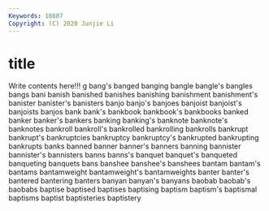 ```yaml
---
Keywords: 18607
Copyright: (C) 2020 Junjie Li
---
```


# title

Write contents here!!!
g 
bang's 
banged 
banging 
bangle
bangle's 
bangles 
bangs 
bani 
banish 
banished 
banishes 
banishing 
banishment 
banishment's
banister 
banister's 
banisters 
banjo 
banjo's 
banjoes 
banjoist 
banjoist's 
banjoists 
banjos
bank 
bank's 
bankbook 
bankbook's 
bankbooks 
banked 
banker 
banker's 
bankers 
banking
banking's 
banknote 
banknote's 
banknotes 
bankroll 
bankroll's 
bankrolled 
bankrolling 
bankrolls 
bankrupt
bankrupt's 
bankruptcies 
bankruptcy 
bankruptcy's 
bankrupted 
bankrupting 
bankrupts 
banks 
banned 
banner
banner's 
banners 
banning 
bannister 
bannister's 
bannisters 
banns 
banns's 
banquet 
banquet's
banqueted 
banqueting 
banquets 
bans 
banshee 
banshee's 
banshees 
bantam 
bantam's 
bantams
bantamweight 
bantamweight's 
bantamweights 
banter 
banter's 
bantered 
bantering 
banters 
banyan 
banyan's
banyans 
baobab 
baobab's 
baobabs 
baptise 
baptised 
baptises 
baptising 
baptism 
baptism's
baptismal 
baptisms 
baptist 
baptisteries 
baptistery 
